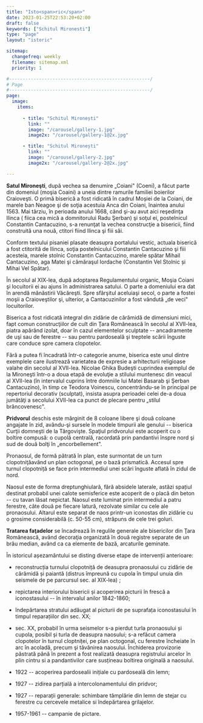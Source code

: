 ```yaml
---
title: "Isto<span>ric</span>"
date: 2023-01-25T22:53:20+02:00
draft: false
keywords: ["Schitul Mironesti"]
type: "page"
layout: "istoric"

sitemap:
  changefreq: weekly
  filename: sitemap.xml
  priority: 1

#----------------------------------------------------/
# Page
#----------------------------------------------------/
page:
  image:
    items:
      
      - title: "Schitul Mironești"
        link: ""
        image: "/carousel/gallery-1.jpg"
        image2x: "/carousel/gallery-1@2x.jpg"

      - title: "Schitul Mironești"
        link: ""
        image: "/carousel/gallery-2.jpg"
        image2x: "/carousel/gallery-2@2x.jpg"

---
```


**Satul Mironeşti**, după vechea sa denumire „Coiani" (Coeni), a făcut parte din domeniul (moşia Coaini) a uneia dintre ramurile familiei boierilor Craioveşti. O primă biserică a fost ridicată în cadrul Moșiei de la Coiani, de marele ban Neagoe şi de soţia acestuia Anca din Coiani, înaintea anului 1563. Mai târziu, în perioada anului 1668, când şi-au avut aici reşedinţa Ilinca ( fiica cea mică a domnitorului Radu Şerban) şi soţul ei, postelnicul Constantin Cantacuzino, s-a renunţat la vechea construcţie a bisericii, fiind construită una nouă, ctitori fiind Ilinca şi fiii săi.

Conform textului pisaniei plasate deasupra portalului vestic, actuala biserică a fost ctitorită de Ilinca, soţia postelnicului Constantin Cantacuzino şi fiii acesteia, marele stolnic Constantin Cantacuzino, marele spătar Mihail Cantacuzino, aga Matei şi cămăraşul Iordache (Constantin Vel Stolnic și Mihai Vel Spătar).

În secolul al XIX-lea, după adoptarea Regulamentului organic, Moşia Coiani şi locuitorii ei au ajuns în administrarea satului. O parte a domeniului era dat în arendă mănăstirii Văcăreşti. Spre sfârşitul aceluiaşi secol, o parte a fostei moşii a Craioveştilor şi, ulterior, a Cantacuzinilor a fost vândută „de veci" locuitorilor.

Biserica a fost ridicată integral din zidărie de cărămidă de dimensiuni mici, fapt comun construcţiilor de cult din Ţara Românească în secolul al XVII-lea, piatra apărând izolat, doar în cazul elementelor sculptate -- ancadramente de uşi sau de ferestre -- sau pentru pardoseală şi treptele scării înguste care conduce spre camera clopotelor.

Fără a putea fi încadrată într-o categorie anume, biserica este unul dintre exemplele care ilustrează varietatea de expresie a arhitecturii religioase valahe din secolul al XVII-lea. Nicolae Ghika Budeşti cuprindea exemplul de la Mironeşti într-o a doua etapă de evoluţie a stilului muntenesc din veacul al XVII-lea (în intervalul cuprins între domniile lui Matei Basarab şi Şerban Cantacuzino), în timp ce Teodora Voinescu, concentrându-se în principal pe repertoriul decorativ (sculptat), insista asupra perioadei celei de-a doua jumătăţi a secolului XVII-lea ca punct de plecare pentru „stilul brâncovenesc".

**Pridvorul** deschis este mărginit de 8 coloane libere şi două coloane angajate în zid, avându-şi sursele în modele timpurii ale genului -- biserica Curţii domneşti de la Târgovişte. Spaţiul pridvorului este acoperit cu o boltire compusă: o cupolă centrală, racordată prin pandantivi înspre nord şi sud de două bolţi în „encorbellement".

Pronaosul, de formă pătrată în plan, este surmontat de un turn clopotniţăavând un plan octogonal, pe o bază prismatică. Accesul spre turnul clopotniță se face prin intermediul unei scări înguste aflată în zidul de nord.

Naosul este de forma dreptunghiulară, fără absidele laterale, astăzi spațiul destinat probabil unei calote semisferice este acoperit de o placă din beton -- cu tavan lăsat nepictat. Naosul este luminat prin intermediul a patru ferestre, câte două pe fiecare latură, rezolvate similar cu cele ale pronaosului. Altarul este separat de naos printr-un iconostas din zidărie cu o grosime considerabilă (c. 50-55 cm), străpuns de cele trei goluri.

**Tratarea faţadelor** se încadrează în regulile generale ale bisericilor din Ţara Românească, având decoraţia organizată în două registre separate de un brâu median, având ca ca elemente de bază, arcaturile geminate.

În istoricul așezamântului se disting diverse etape de intervenții anterioare:

-   reconstrucția turnului clopotniță de deasupra pronaosului cu zidărie de cărămidă și paiantă (distrus împreună cu cupola în timpul unuia din seismele de pe parcursul sec. al XIX-lea) ;

-   repictarea interiorului bisericii și acoperirea picturii în frescă a iconostasului -- în intervalul anilor 1842-1860;

-   îndepărtarea stratului adăugat al picturii de pe suprafața iconostasului în timpul reparațiilor din sec. XX;

-   sec. XX, probabil în urma seismelor s-a pierdut turla pronaosului și cupola, posibil și turla de deasupra naosului; s-a refăcut camera clopotelor în turnul cloptniței, pe plan octogonal, cu ferestre încheiate în arc în acoladă, precum şi tăvănirea naosului. Închiderea provizorie păstrată până în prezent a fost realizată deasupra registrului arcelor în plin cintru si a pandantivilor care susțineau boltirea originală a naosului.

-   1922 -- acoperirea pardosealii inițiale cu pardoseală din lemn;

-   1927 -- zidirea parțială a intercolonamentului din pridvor;

-   1927 -- reparații generale: schimbare tâmplărie din lemn de stejar cu ferestre cu cercevele metalice si îndepărtarea grilajelor.

-   1957-1961 -- campanie de pictare.
